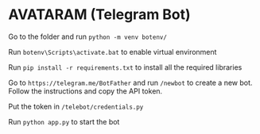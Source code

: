 # AVATARAM (Telegram Bot)

Go to the folder and run `python -m venv botenv/`

Run `botenv\Scripts\activate.bat` to enable virtual environment

Run `pip install -r requirements.txt` to install all the required libraries

Go to `https://telegram.me/BotFather` and run `/newbot` to create a new bot. Follow the instructions and copy the API token.

Put the token in `/telebot/credentials.py`

Run `python app.py` to start the bot